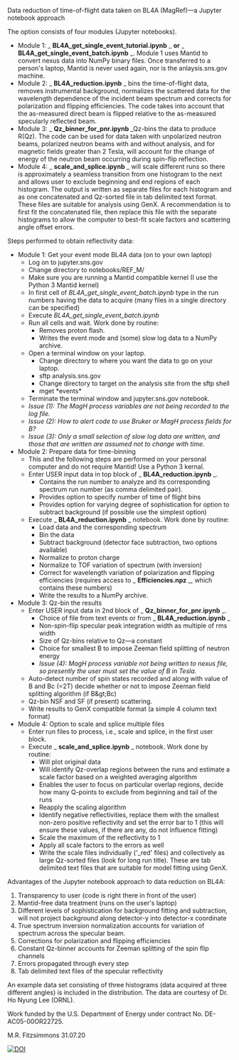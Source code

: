 Data reduction of time-of-flight data taken on BL4A (MagRef)—a Jupyter notebook approach

The option consists of four modules (Jupyter notebooks).

- Module 1: _ **BL4A\_get\_single\_event\_tutorial.ipynb** _ **or** _ **BL4A\_get\_single\_event\_batch.ipynb** _. Module 1 uses Mantid to convert nexus data into NumPy binary files. Once transferred to a person&#39;s laptop, Mantid is never used again, nor is the anlaysis.sns.gov machine.
- Module 2: _ **BL4A\_reduction.ipynb** _ bins the time-of-flight data, removes instrumental background, normalizes the scattered data for the wavelength dependence of the incident beam spectrum and corrects for polarization and flipping efficiencies. The code takes into account that the as-measured direct beam is flipped relative to the as-measured specularly reflected beam.
- Module 3: _ **Qz\_binner\_for\_pnr.ipynb** _Qz-bins the data to produce R(Qz). The code can be used for data taken with unpolarized neutron beams, polarized neutron beams with and without analysis, and for magnetic fields greater than 2 Tesla, will account for the change of energy of the neutron beam occurring during spin-flip reflection.
- Module 4: _ **scale\_and\_splice.ipynb** _ will scale different runs so there is approximately a seamless transition from one histogram to the next and allows user to exclude beginning and end regions of each histogram. The output is written as separate files for each histogram and as one concatenated and Qz-sorted file in tab delimited text format. These files are suitable for analysis using GenX. A recommendation is to first fit the concatenated file, then replace this file with the separate histograms to allow the computer to best-fit scale factors and scattering angle offset errors.

Steps performed to obtain reflectivity data:

- Module 1: Get your event mode BL4A data (on to your own laptop)
  - Log on to jupyter.sns.gov
  - Change directory to notebooks/REF\_M/
  - Make sure you are running a Mantid compatible kernel (I use the Python 3 Mantid kernel)
  - In first cell of _BL4A\_get\_single\_event\_batch.ipynb_ type in the run numbers having the data to acquire (many files in a single directory can be specified)
  - Execute _BL4A\_get\_single\_event\_batch.ipynb_
  - Run all cells and wait. Work done by routine:
    - Removes proton flash.
    - Writes the event mode and (some) slow log data to a NumPy archive.
  - Open a terminal window on your laptop.
    - Change directory to where you want the data to go on your laptop.
    - sftp analysis.sns.gov
    - Change directory to target on the analysis site from the sftp shell
    - mget \*events\*
  - Terminate the terminal window and jupyter.sns.gov notebook.
  - _Issue (1): The MagH process variables are not being recorded to the log file._
  - _Issue (2): How to alert code to use Bruker or MagH process fields for B?_
  - _Issue (3): Only a small selection of slow log data are written, and those that are written are assumed not to change with time._
- Module 2: Prepare data for time-binning
  - This and the following steps are performed on your personal computer and do not require Mantid! Use a Python 3 kernal.
  - Enter USER input data in top block of _ **BL4A\_reduction.ipynb** _.
    - Contains the run number to analyze and its corresponding spectrum run number (as comma delimited pair).
    - Provides option to specify number of time of flight bins
    - Provides option for varying degree of sophistication for option to subtract background (if possible use the simplest option)
  - Execute _ **BL4A\_reduction.ipynb** _ notebook. Work done by routine:
    - Load data and the corresponding spectrum
    - Bin the data
    - Subtract background (detector face subtraction, two options available)
    - Normalize to proton charge
    - Normalize to TOF variation of spectrum (with inversion)
    - Correct for wavelength variation of polarization and flipping efficiencies (requires access to _ **Efficiencies.npz** _, which contains these numbers)
    - Write the results to a NumPy archive.
- Module 3: Qz-bin the results
  - Enter USER input data in 2nd block of _ **Qz\_binner\_for\_pnr.ipynb** _.
    - Choice of file from text events or from _ **BL4A\_reduction.ipynb** _
    - Non-spin-flip specular peak integration width as multiple of rms width
    - Size of Qz-bins relative to Qz—a constant
    - Choice for smallest B to impose Zeeman field splitting of neutron energy
    - _Issue (4): MagH process variable not being written to nexus file, so presently the user must set the value of B in Tesla._
  - Auto-detect number of spin states recorded and along with value of B and Bc (=2T) decide whether or not to impose Zeeman field splitting algorithm (if B\&gt;Bc)
  - Qz-bin NSF and SF (if present) scattering.
  - Write results to GenX compatible format (a simple 4 column text format)
- Module 4: Option to scale and splice multiple files
  - Enter run files to process, i.e., scale and splice, in the first user block.
  - Execute _ **scale\_and\_splice.ipynb** _ notebook. Work done by routine:
    - Will plot original data
    - Will identify Qz-overlap regions between the runs and estimate a scale factor based on a weighted averaging algorithm
    - Enables the user to focus on particular overlap regions, decide how many Q-points to exclude from beginning and tail of the runs
    - Reapply the scaling algorithm
    - Identify negative reflectivities, replace them with the smallest non-zero positive reflectivity and set the error bar to 1 (this will ensure these values, if there are any, do not influence fitting)
    - Scale the maximum of the reflectivity to 1
    - Apply all scale factors to the errors as well
    - Write the scale files individually (&#39;\_red&#39; files) and collectively as large Qz-sorted files (look for long run title). These are tab delimited text files that are suitable for model fitting using GenX.

Advantages of the Jupyter notebook approach to data reduction on BL4A:

1. Transparency to user (code is right there in front of the user)
2. Mantid-free data treatment (runs on the user&#39;s laptop)
3. Different levels of sophistication for background fitting and subtraction, will not project background along detector-y into detector-x coordinate
4. True spectrum inversion normalization accounts for variation of spectrum across the specular beam.
5. Corrections for polarization and flipping efficiencies
6. Constant Qz-binner accounts for Zeeman splitting of the spin flip channels
7. Errors propagated through every step
8. Tab delimited text files of the specular reflectivity

An example data set consisting of three histograms (data acquired at three different angles) is included in the distribution.  The data are courtesy of Dr. Ho Nyung Lee (ORNL).

Work funded by the U.S. Department of Energy under contract No. DE-AC05-00OR22725.

M.R. Fitzsimmons
31.07.20

[![DOI](https://zenodo.org/badge/DOI/10.5281/zenodo.3968838.svg)](https://doi.org/10.5281/zenodo.3968838)


